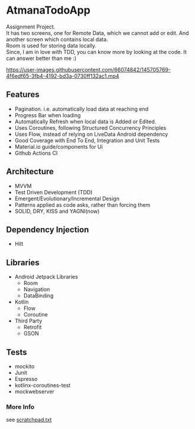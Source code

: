 # AtmanaTodoApp
Assignment Project. <br />
It has two screens, one for Remote Data, which we cannot add or edit. And another screen which contains local data. <br />
Room is used for storing data locally. <br />
Since, I am in love with TDD, you can know more by looking at the code. It can answer better than me :)

https://user-images.githubusercontent.com/66074842/145705769-4f6edf65-3fb4-4192-bd3a-0730ff132ac1.mp4

## Features
- Pagination. i.e. automatically load data at reaching end
- Progress Bar when loading
- Automatically Refresh when local data is Added or Edited.
- Uses Coroutines, following Structured Concurrency Principles
- Uses Flow, instead of relying on LiveData Android dependency
- Good Coverage with End To End, Integration and Unit Tests
- Material.io guide/components for Ui
- Github Actions CI

## Architecture
- MVVM
- Test Driven Development (TDD)
- Emergent/Evolutionary/Incremental Design
- Patterns applied as code asks, rather than forcing them
- SOLID, DRY, KISS and YAGNI(now)

## Dependency Injection
- Hilt

## Libraries
- Android Jetpack Libraries
  * Room
  * Navigation
  * DataBinding
- Kotlin
  * Flow
  * Coroutine
- Third Party
  * Retrofit
  * GSON
## Tests
- mockito
- Junit
- Espresso
- kotlinx-coroutines-test
- mockwebserver

### More Info
see [scratchpad.txt](scratchpad.txt)
